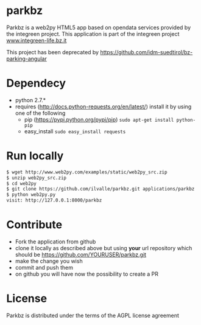 parkbz
======

Parkbz is a web2py HTML5 app based on opendata services provided by the integreen project. 
This application is part of the integreen project www.integreen-life.bz.it 

This project has been deprecated by https://github.com/idm-suedtirol/bz-parking-angular 

Dependecy
========
* python 2.7.*
* requires (http://docs.python-requests.org/en/latest/) install it by using one of the following
    * pip (https://pypi.python.org/pypi/pip) <code>sudo apt-get install python-pip</code>
    * easy\_install <code>sudo easy_install requests</code>

Run locally
===========
```bash
$ wget http://www.web2py.com/examples/static/web2py_src.zip
$ unzip web2py_src.zip
$ cd web2py
$ git clone https://github.com/ilvalle/parkbz.git applications/parkbz
$ python web2py.py
visit: http://127.0.0.1:8000/parkbz
```

Contribute
==========
* Fork the application from github
* clone it locally as described above but using **your** url repository which should be https://github.com/YOURUSER/parkbz.git
* make the change you wish
* commit and push them
* on github you will have now the possibility to create a PR

License
=======
Parkbz is distributed under the terms of the AGPL license agreement

